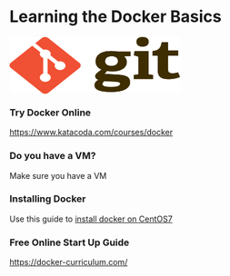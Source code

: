 # Learning the Docker Basics

<img src="images/Git-Logo-2Color.png" width="300" height="100" align="center" />



### Try Docker Online
https://www.katacoda.com/courses/docker

### Do you have a VM?
Make sure you have a VM

### Installing Docker
Use this guide to [install docker on CentOS7](https://docs.docker.com/install/linux/docker-ce/centos/)

### Free Online Start Up Guide
https://docker-curriculum.com/
